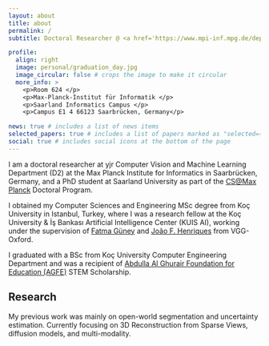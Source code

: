 ```yaml
---
layout: about
title: about
permalink: /
subtitle: Doctoral Researcher @ <a href='https://www.mpi-inf.mpg.de/departments/computer-vision-and-machine-learning'>Max Planck Institute for Informatics</a>

profile:
  align: right
  image: personal/graduation_day.jpg
  image_circular: false # crops the image to make it circular
  more_info: >
    <p>Room 624 </p>
    <p>Max-Planck-Institut für Informatik </p>
    <p>Saarland Informatics Campus </p>
    <p>Campus E1 4 66123 Saarbrücken, Germany</p>

news: true # includes a list of news items
selected_papers: true # includes a list of papers marked as "selected={true}"
social: true # includes social icons at the bottom of the page
---
```


I am a doctoral researcher at yjr Computer Vision and Machine Learning Department (D2) at the Max Planck Institute for Informatics in Saarbrücken, Germany, and a PhD student at Saarland University as part of the [CS@Max Planck](https://www.cis.mpg.de/) Doctoral Program.

I obtained my Computer Sciences and Engineering MSc degree from Koç University in Istanbul, Turkey, where I was a research fellow at the Koç University & İş Bankası Artificial Intelligence Center (KUIS AI), working under the supervision of [Fatma Güney](https://mysite.ku.edu.tr/fguney/) and [João F. Henriques](https://www.robots.ox.ac.uk/~joao/) from VGG-Oxford.

I graduated with a BSc from Koç University Computer Engineering Department and was a recipient of [Abdulla Al Ghurair Foundation for Education (AGFE)](https://www.alghurairfoundation.org/about-us/) STEM Scholarship.

## Research

My previous work was mainly on open-world segmentation and uncertainty estimation. Currently focusing on 3D Reconstruction from Sparse Views, diffusion models, and multi-modality.
